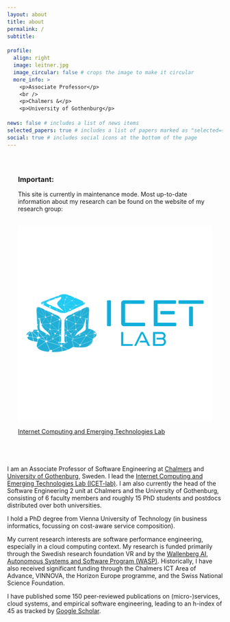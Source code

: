 ```yaml
---
layout: about
title: about
permalink: /
subtitle: 

profile:
  align: right
  image: leitner.jpg
  image_circular: false # crops the image to make it circular
  more_info: >
    <p>Associate Professor</p>
    <br />
    <p>Chalmers &</p>
    <p>University of Gothenburg</p>

news: false # includes a list of news items
selected_papers: true # includes a list of papers marked as "selected={true}"
social: true # includes social icons at the bottom of the page
---
```


<div style ="padding:5%" class="card h-100 hoverable">
  <h3>Important:</h3>
  <p>This site is currently in maintenance mode. Most up-to-date information about my research can be found on the website of my research group:</p>
  <br />
  <div class="row justify-content-sm-center">
    <div class="col-md-4 d-none d-md-block">
      <img src="/assets/img/ICET-Lab-LOGO-A2.png" class="img-fluid" alt="ICET-lab logo">
    </div>
    <div class="col-md-8">
      <p><a href="http://www.icet-lab.eu/">Internet Computing and Emerging Technologies Lab</a></p>
    </div>
  </div>
</div>

<br />

I am an Associate Professor of Software Engineering at [Chalmers](https://www.chalmers.se) and [University of Gothenburg](https://www.gu.se/en), Sweden. I lead the [Internet Computing and Emerging Technologies Lab (ICET-lab)](http://www.icet-lab.eu/). I am also currently the head of the Software Engineering 2 unit at Chalmers and the University of Gothenburg, consisting of 6 faculty members and roughly 15 PhD students and postdocs distributed over both universities.

I hold a PhD degree from Vienna University of Technology (in business informatics, focussing on cost-aware service composition).

My current research interests are software performance engineering, especially in a cloud computing context. My research is funded primarily through the Swedish research foundation VR and by the [Wallenberg AI, Autonomous Systems and Software Program (WASP)](https://wasp-sweden.org). Historically, I have also received significant funding through the Chalmers ICT Area of Advance, VINNOVA, the Horizon Europe programme, and the Swiss National Science Foundation.

I have published some 150 peer-reviewed publications on (micro-)services, cloud systems, and empirical software engineering, leading to an h-index of 45 as tracked by [Google Scholar](https://scholar.google.com/citations?user=wZ9f8CAAAAAJ&hl=en).

